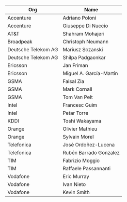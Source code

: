 | Org                    | Name                                                |
| -----------------------| ----------------------------------------------------|
| Accenture | Adriano Poloni|
| Accenture | Giuseppe Di Nuccio|
| AT&T | Shahram Mohajeri|
| Broadpeak | Christoph Neumann |
| Deutsche Telekom AG | Mariusz Sozanski |
| Deutsche Telekom AG | Shilpa Padgaonkar |
| Ericsson | Jan Friman |
| Ericsson | Miguel A. García-Martin |
| GSMA | Faisal Zia |
| GSMA | Mark Cornall |
| GSMA | Tom Van Pelt |
| Intel | Francesc Guim |
| Intel | Petar Torre |
| KDDI | Toshi Wakayama |
| Orange | Olivier Mathieu |
| Orange | Sylvain Morel|
| Telefonica | José Ordoñez-Lucena |
| Telefonica | Rubén Barrado Gonzalez |
| TIM | Fabrizio Moggio|
| TIM | Raffaele Passannanti|
|Vodafone | Eric Murray |
| Vodafone | Ivan Nieto|
| Vodafone | Kevin Smith|
